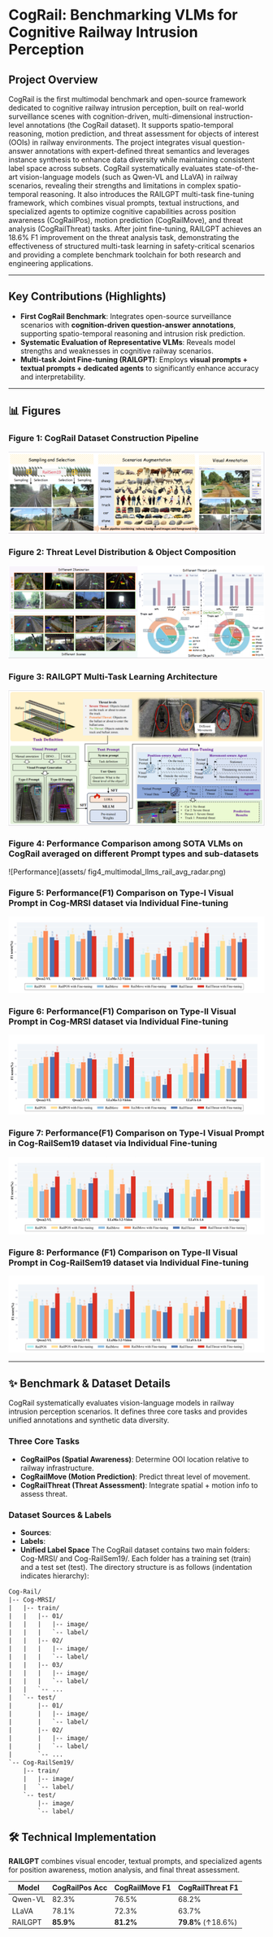 # CogRail: Benchmarking VLMs for Cognitive Railway Intrusion Perception

## Project Overview

CogRail is the first multimodal benchmark and open-source framework dedicated to cognitive railway intrusion perception, built on real-world surveillance scenes with cognition-driven, multi-dimensional instruction-level annotations (the CogRail dataset). It supports spatio-temporal reasoning, motion prediction, and threat assessment for objects of interest (OOIs) in railway environments. The project integrates visual question-answer annotations with expert-defined threat semantics and leverages instance synthesis to enhance data diversity while maintaining consistent label space across subsets. CogRail systematically evaluates state-of-the-art vision-language models (such as Qwen-VL and LLaVA) in railway scenarios, revealing their strengths and limitations in complex spatio-temporal reasoning. It also introduces the RAILGPT multi-task fine-tuning framework, which combines visual prompts, textual instructions, and specialized agents to optimize cognitive capabilities across position awareness (CogRailPos), motion prediction (CogRailMove), and threat analysis (CogRailThreat) tasks. After joint fine-tuning, RAILGPT achieves an 18.6% F1 improvement on the threat analysis task, demonstrating the effectiveness of structured multi-task learning in safety-critical scenarios and providing a complete benchmark toolchain for both research and engineering applications.

---

## Key Contributions (Highlights)

- **First CogRail Benchmark**: Integrates open-source surveillance scenarios with **cognition-driven question-answer annotations**, supporting spatio-temporal reasoning and intrusion risk prediction.  
- **Systematic Evaluation of Representative VLMs**: Reveals model strengths and weaknesses in cognitive railway scenarios.  
- **Multi-task Joint Fine-tuning (RAILGPT)**: Employs **visual prompts + textual prompts + dedicated agents** to significantly enhance accuracy and interpretability.  

---

## 📊 Figures

### Figure 1: CogRail Dataset Construction Pipeline
![Dataset Pipeline](assets/fig1_dataset-pipeline.png)

### Figure 2: Threat Level Distribution & Object Composition
![Statistics](assets/fig2_statistics.png)

### Figure 3: RAILGPT Multi-Task Learning Architecture
![Framework](assets/fig3_framework.png)

### Figure 4: Performance Comparison among SOTA VLMs on CogRail averaged on different Prompt types and sub-datasets
![Performance](assets/ fig4_multimodal_llms_rail_avg_radar.png)

### Figure 5: Performance(F1) Comparison on Type-I Visual Prompt in Cog-MRSI dataset via Individual Fine-tuning
![Type-I MRSI](assets/fig5_f1_type1_mrsi.png)

### Figure 6: Performance(F1) Comparison on Type-II Visual Prompt in Cog-MRSI dataset via Individual Fine-tuning
![Type-II MRSI](assets/fig6_f1_type2_mrsi.png)

### Figure 7: Performance(F1) Comparison on Type-I Visual Prompt in Cog-RailSem19 dataset via Individual Fine-tuning
![Type-I RailSem19](assets/fig7_f1_type1_railsem19.png)

### Figure 8: Performance (F1) Comparison on Type-II Visual Prompt in Cog-RailSem19 dataset via Individual Fine-tuning
![Type-II RailSem19](assets/fig8_f1_type2_railsim19.png)

---

## ✨ Benchmark & Dataset Details

CogRail systematically evaluates vision-language models in railway intrusion perception scenarios. It defines three core tasks and provides unified annotations and synthetic data diversity.

### Three Core Tasks
- **CogRailPos (Spatial Awareness)**: Determine OOI location relative to railway infrastructure.  
- **CogRailMove (Motion Prediction)**: Predict threat level of movement.  
- **CogRailThreat (Threat Assessment)**: Integrate spatial + motion info to assess threat.  

### Dataset Sources & Labels
- **Sources**: 
- **Labels**:   
- **Unified Label Space** 
The CogRail dataset contains two main folders: Cog-MRSI/ and Cog-RailSem19/.
Each folder has a training set (train) and a test set (test).
The directory structure is as follows (indentation indicates hierarchy):

```text
Cog-Rail/
|-- Cog-MRSI/
|   |-- train/
|   |   |-- 01/
|   |   |   |-- image/
|   |   |   `-- label/
|   |   |-- 02/
|   |   |   |-- image/
|   |   |   `-- label/
|   |   |-- 03/
|   |   |   |-- image/
|   |   |   `-- label/
|   |   `-- ...
|   `-- test/
|       |-- 01/
|       |   |-- image/
|       |   `-- label/
|       |-- 02/
|       |   |-- image/
|       |   `-- label/
|       `-- ...
`-- Cog-RailSem19/
    |-- train/
    |   |-- image/
    |   `-- label/
    `-- test/
        |-- image/
        `-- label/
```



## 🛠️ Technical Implementation

**RAILGPT** combines visual encoder, textual prompts, and specialized agents for position awareness, motion analysis, and final threat assessment.

| Model    | CogRailPos Acc | CogRailMove F1 | CogRailThreat F1 |
|----------|----------------|----------------|------------------|
| Qwen-VL  | 82.3%          | 76.5%          | 68.2%            |
| LLaVA    | 78.1%          | 72.3%          | 63.7%            |
| RAILGPT  | **85.9%**      | **81.2%**      | **79.8%** (↑18.6%) |